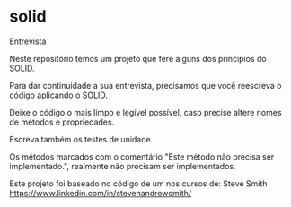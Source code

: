 # solid
Entrevista

Neste repositório temos um projeto que fere alguns dos princípios do SOLID.

Para dar continuidade a sua entrevista, precisamos que você reescreva o código aplicando o SOLID.

Deixe o código o mais limpo e legível possível, caso precise altere nomes de métodos e propriedades.

Escreva também os testes de unidade.

Os métodos marcados com o comentário "Este método não precisa ser implementado.", realmente não precisam ser implementados.

Este projeto foi baseado no código de um nos cursos de:
Steve Smith 
https://www.linkedin.com/in/stevenandrewsmith/